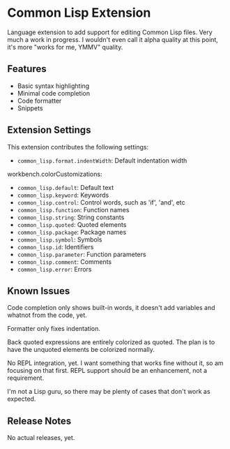 # Common Lisp Extension

Language extension to add support for editing Common Lisp files. Very much a work in progress. I wouldn't even call it alpha quality at this point, it's more "works for me, YMMV" quality.

## Features

* Basic syntax highlighting
* Minimal code completion
* Code formatter
* Snippets

## Extension Settings

This extension contributes the following settings:

* `common_lisp.format.indentWidth`: Default indentation width

workbench.colorCustomizations:
* `common_lisp.default`: Default text
* `common_lisp.keyword`: Keywords
* `common_lisp.control`: Control words, such as 'if', 'and', etc
* `common_lisp.function`: Function names
* `common_lisp.string`: String constants
* `common_lisp.quoted`: Quoted elements
* `common_lisp.package`: Package names
* `common_lisp.symbol`: Symbols
* `common_lisp.id`: Identifiers
* `common_lisp.parameter`: Function parameters
* `common_lisp.comment`: Comments
* `common_lisp.error`: Errors

## Known Issues

Code completion only shows built-in words, it doesn't add variables and whatnot from the code, yet.

Formatter only fixes indentation.

Back quoted expressions are entirely colorized as quoted. The plan is to have the unquoted elements be colorized normally.

No REPL integration, yet. I want something that works fine without it, so am focusing on that first. REPL support should be an enhancement, not a requirement.

I'm not a Lisp guru, so there may be plenty of cases that don't work as expected.

## Release Notes

No actual releases, yet.
